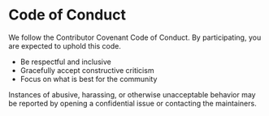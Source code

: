# Code of Conduct

We follow the Contributor Covenant Code of Conduct. By participating, you are expected to uphold this code.

- Be respectful and inclusive
- Gracefully accept constructive criticism
- Focus on what is best for the community

Instances of abusive, harassing, or otherwise unacceptable behavior may be reported by opening a confidential issue or contacting the maintainers.
